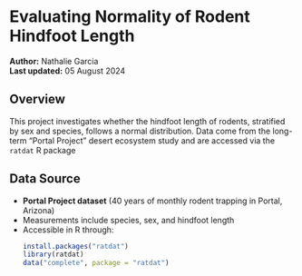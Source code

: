 # Evaluating Normality of Rodent Hindfoot Length

**Author:** Nathalie Garcia  
**Last updated:** 05 August 2024

## Overview

This project investigates whether the hindfoot length of rodents, stratified by sex and species, follows a normal distribution. Data come from the long-term “Portal Project” desert ecosystem study and are accessed via the `ratdat` R package

## Data Source

- **Portal Project dataset** (40 years of monthly rodent trapping in Portal, Arizona)  
- Measurements include species, sex, and hindfoot length  
- Accessible in R through:
  ```r
  install.packages("ratdat")
  library(ratdat)
  data("complete", package = "ratdat")
